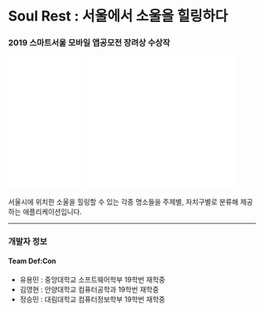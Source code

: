 # Soul Rest : 서울에서 소울을 힐링하다
### 2019 스마트서울 모바일 앱공모전 장려상 수상작

<img src="Images/app_1.png" width="30%" height="30%" alt="Screenshot"></img>
<img src="Images/app_2.png" width="30%" height="30%" alt="Screenshot"></img>
<img src="Images/app_3.png" width="30%" height="30%" alt="Screenshot"></img>

서울시에 위치한 소울을 힐링할 수 있는 각종 명소들을
주제별, 자치구별로 분류해 제공하는 애플리케이션입니다.

***

### 개발자 정보
#### Team Def:Con
* 유용민 : 중앙대학교 소프트웨어학부 19학번 재학중
* 김영현 : 안양대학교 컴퓨터공학과 19학번 재학중
* 정승민 : 대림대학교 컴퓨터정보학부 19학번 재학중